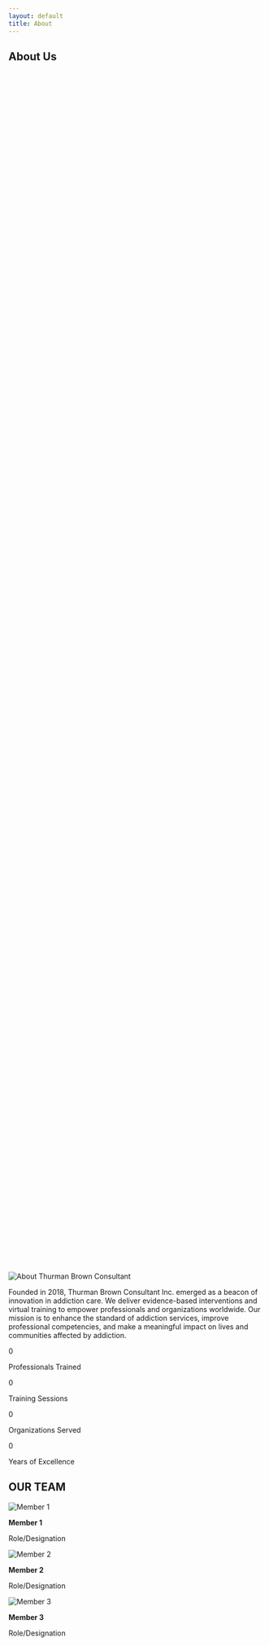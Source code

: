 ```yaml
---
layout: default
title: About
---
```


<!-- Featured Image -->
<section class="hero" style="background-image: url('{{ site.baseurl }}/assets/images/about-bg.jpg'); height: 60vh;">
  <div class="hero-overlay"></div>
  <div class="hero-content">
    <h1>About Us</h1>
  </div>
</section>

<!-- Company About -->
<section class="container py-5 text-center">
  <img src="{{ site.baseurl }}/assets/images/about-bg.jpg" class="mb-3" alt="About Thurman Brown Consultant">
  <p>Founded in 2018, Thurman Brown Consultant Inc. emerged as a beacon of innovation in addiction care. We deliver evidence-based interventions and virtual training to empower professionals and organizations worldwide. Our mission is to enhance the standard of addiction services, improve professional competencies, and make a meaningful impact on lives and communities affected by addiction.</p>
</section>

<!-- Stats Section -->
<section class="stats row text-center text-white m-0">
  <div class="col counter-col">
    <span class="counter" data-target="500">0</span>
    <p>Professionals Trained</p>
  </div>
  <div class="col counter-col">
    <span class="counter" data-target="200">0</span>
    <p>Training Sessions</p>
  </div>
  <div class="col counter-col">
    <span class="counter" data-target="100">0</span>
    <p>Organizations Served</p>
  </div>
  <div class="col counter-col">
    <span class="counter" data-target="7">0</span>
    <p>Years of Excellence</p>
  </div>
</section>

<!-- Our Team -->
<section class="container py-5 text-center">
  <h2 class="underline">OUR TEAM</h2>
  <div class="team-members mt-4">
    <div class="team-member">
      <img src="{{ site.baseurl }}/assets/images/team1.jpg" alt="Member 1" class="img-fluid rounded mb-2">
      <p><strong>Member 1</strong></p>
      <p>Role/Designation</p>
    </div>
    <div class="team-member">
      <img src="{{ site.baseurl }}/assets/images/team2.jpg" alt="Member 2" class="img-fluid rounded mb-2">
      <p><strong>Member 2</strong></p>
      <p>Role/Designation</p>
    </div>
    <div class="team-member">
      <img src="{{ site.baseurl }}/assets/images/team3.jpg" alt="Member 3" class="img-fluid rounded mb-2">
      <p><strong>Member 3</strong></p>
      <p>Role/Designation</p>
    </div>
  </div>
</section>
